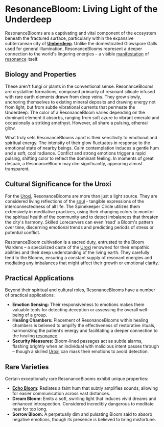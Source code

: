 # ResonanceBloom: Living Light of the Underdeep

ResonanceBlooms are a captivating and vital component of the ecosystem beneath the fractured surface, particularly within the expansive subterranean city of **[Umberdeep](/geography/settlement/city/umberdeep.md)**. Unlike the domesticated Glowspore Galls used for general illumination, ResonanceBlooms represent a deeper connection to the world's lingering energies – a visible [manifestation](/structure/chronological/event/manifestation.md) of [resonance](/raw/20250501/resonance/resonance.md) itself.

## Biology and Properties

These aren't fungi or plants in the conventional sense. ResonanceBlooms are crystalline formations, composed primarily of resonant silicate infused with rare earth elements drawn from deep veins. They grow slowly, anchoring themselves to existing mineral deposits and drawing energy not from light, but from subtle vibrational currents that permeate the Underdeep. The color of a ResonanceBloom varies depending on the dominant element it absorbs, ranging from soft azure to vibrant emerald and occasionally a striking amethyst. However, all share a pulsing, ethereal glow.

What truly sets ResonanceBlooms apart is their sensitivity to emotional and spiritual energy. The intensity of their glow fluctuates in response to the emotional state of nearby beings. Calm contemplation induces a gentle hum and a soft, cool radiance. Conflict and strong emotions trigger a rapid pulsing, shifting color to reflect the dominant feeling. In moments of great despair, a ResonanceBloom may dim significantly, appearing almost transparent.

## Cultural Significance for the Uroxi

For the [Uroxi](/being/species/uroxi.md), ResonanceBlooms are more than just a light source. They are considered living reflections of the [soul](/raw/20250501/soul/soul.md) - tangible expressions of the interconnectedness of all life. The Spinekeeper Circle utilizes them extensively in meditative practices, using their changing colors to monitor the spiritual health of the community and to detect imbalances that threaten the city's harmony. Skilled Lorecarvers can even 'read' a Bloom's pattern over time, discerning emotional trends and predicting periods of stress or potential conflict.

ResonanceBloom cultivation is a sacred duty, entrusted to the Bloom Wardens – a specialized caste of the [Uroxi](/being/species/uroxi.md) renowned for their empathic abilities and their deep understanding of the living earth. They carefully tend to the Blooms, ensuring a constant supply of resonant energies and mediating any imbalances that might affect their growth or emotional clarity.

## Practical Applications

Beyond their spiritual and cultural roles, ResonanceBlooms have a number of practical applications:

*   **Emotion Sensing:** Their responsiveness to emotions makes them valuable tools for detecting deception or assessing the overall well-being of a group.
*   **Healing Chambers:** Placement of ResonanceBlooms within healing chambers is believed to amplify the effectiveness of restorative rituals, harmonizing the patient’s energy and facilitating a deeper connection to the healing [resonance](/raw/20250501/resonance/resonance.md).
*   **Security Measures:** Bloom-lined passages act as subtle alarms, flashing brightly when an individual with malicious intent passes through – though a skilled [Uroxi](/being/species/uroxi.md) can mask their emotions to avoid detection.

## Rare Varieties

Certain exceptionally rare ResonanceBlooms exhibit unique properties:

*   **[Echo Bloom](/raw/20250501/phenomenon/echo-bloom.md):** Radiates a faint hum that subtly amplifies sounds, allowing for easier communication across vast distances.
*   **Dream Bloom:** Emits a soft, swirling light that induces vivid dreams and enhanced introspection. Considered incredibly dangerous to meditate near for too long.
*   **Sorrow Bloom:** A perpetually dim and pulsating Bloom said to absorb negative emotions, though its presence is believed to bring misfortune.
